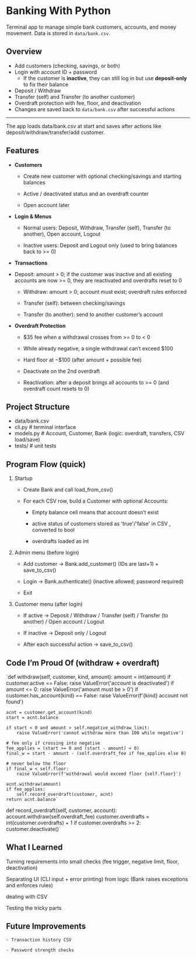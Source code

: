 # Banking With Python

Terminal app to manage simple bank customers, accounts, and money movement. Data is stored in `data/bank.csv`.

## Overview

- Add customers (checking, savings, or both)
- Login with account ID + password  
  - If the customer is **inactive**, they can still log in but use  **deposit-only** to fix their balance
- Deposit / Withdraw
- Transfer (self) and Transfer (to another customer)
- Overdraft protection with fee, floor, and deactivation
- Changes are saved back to `data/bank.csv` after successful actions
-----------------------

The app loads data/bank.csv at start and saves after actions like deposit/withdraw/transfer/add customer.
## Features

- **Customers**

    - Create new customer with optional checking/savings and starting balances

    - Active / deactivated status and an overdraft counter

    - Open account later

- **Login & Menus**

    - Normal users: Deposit, Withdraw, Transfer (self), Transfer (to another), Open account, Logout

    - Inactive users: Deposit and Logout only (used to bring balances back to >= 0)

- **Transactions**

- Deposit: amount > 0; if the customer was inactive and all existing accounts are now >= 0, they are reactivated and overdrafts reset to 0

    - Withdraw: amount > 0; account must exist; overdraft rules enforced

    - Transfer (self): between checking/savings

    - Transfer (to another): send to another customer’s account

- **Overdraft Protection**

    - $35 fee when a withdrawal crosses from >= 0 to < 0

    - While already negative, a single withdrawal can’t exceed $100

    - Hard floor at −$100 (after amount + possible fee)

    - Deactivate on the 2nd overdraft

    - Reactivation: after a deposit brings all accounts to >= 0 (and overdraft count resets to 0)

## Project Structure
- data/bank.csv
- cli.py          # terminal interface 
- models.py       # Account, Customer, Bank (logic: overdraft, transfers, CSV load/save)
- tests/          # unit tests 

## Program Flow (quick)

1. Startup

    - Create Bank and call load_from_csv()

    - For each CSV row, build a Customer with optional Accounts:

        - Empty balance cell means that account doesn’t exist 

        - active status of customers stored as 'true'/'false' in CSV , converted to bool

        - overdrafts loaded as int

2. Admin menu (before login)

    - Add customer → Bank.add_customer() (IDs are last+1) + save_to_csv()

    - Login → Bank.authenticate() (inactive allowed; password required)

    - Exit

3. Customer menu (after login)

    - If active → Deposit / Withdraw / Transfer (self) / Transfer (to another) / Open account / Logout

    - If inactive → Deposit only / Logout

    - After each successful action → save_to_csv()

## Code I’m Proud Of (withdraw + overdraft)
`def withdraw(self, customer, kind, amount):
    amount = int(amount)
    if customer.active == False:
        raise ValueError('account is deactivated')
    if amount <= 0:
        raise ValueError('amount must be > 0')
    if customer.has_account(kind) == False:
        raise ValueError(f'{kind} account not found')

    acnt = customer.get_account(kind)
    start = acnt.balance

    if start < 0 and amount > self.negative_withdraw_limit:
        raise ValueError('cannot withdraw more than 100 while negative')

    # fee only if crossing into negative
    fee_applies = (start >= 0 and (start - amount) < 0)
    final_w = start - amount - (self.overdraft_fee if fee_applies else 0)

    # never below the floor
    if final_w < self.floor:
        raise ValueError(f'withdrawal would exceed floor {self.floor}')

    acnt.withdraw(amount)
    if fee_applies:
        self.record_overdraft(customer, acnt)  
    return acnt.balance`

def record_overdraft(self, customer, account):
        account.withdraw(self.overdraft_fee)
        customer.overdrafts = int(customer.overdrafts) + 1
        if customer.overdrafts >= 2:
            customer.deactivate()`

## What I Learned

Turning requirements into small checks (fee trigger, negative limit, floor, deactivation)

Separating UI (CLI input + error printing) from logic (Bank raises exceptions and enforces rules)

dealing with CSV 

Testing the tricky parts

## Future Improvements

    - Transaction history CSV

    - Password strength checks
